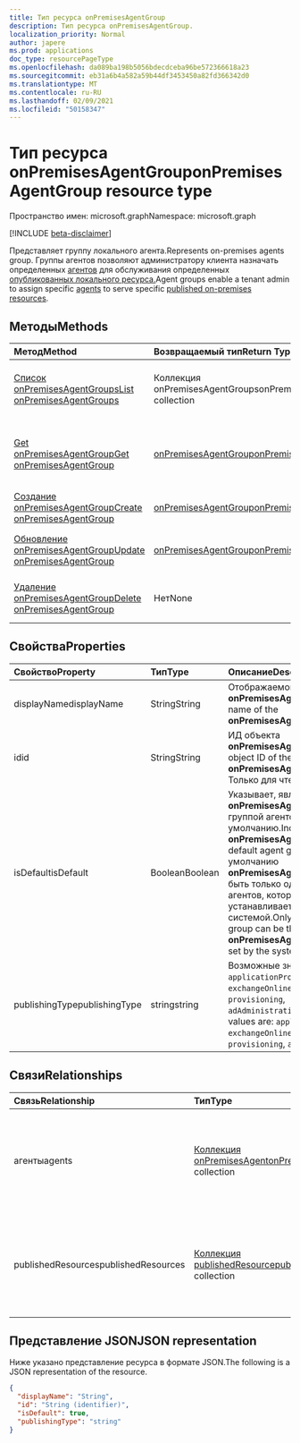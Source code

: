 ```yaml
---
title: Тип ресурса onPremisesAgentGroup
description: Тип ресурса onPremisesAgentGroup.
localization_priority: Normal
author: japere
ms.prod: applications
doc_type: resourcePageType
ms.openlocfilehash: da089ba198b5056bdecdceba96be572366618a23
ms.sourcegitcommit: eb31a6b4a582a59b44df3453450a82fd366342d0
ms.translationtype: MT
ms.contentlocale: ru-RU
ms.lasthandoff: 02/09/2021
ms.locfileid: "50158347"
---
```

# <a name="onpremisesagentgroup-resource-type"></a><span data-ttu-id="1a5a4-103">Тип ресурса onPremisesAgentGroup</span><span class="sxs-lookup"><span data-stu-id="1a5a4-103">onPremisesAgentGroup resource type</span></span>

<span data-ttu-id="1a5a4-104">Пространство имен: microsoft.graph</span><span class="sxs-lookup"><span data-stu-id="1a5a4-104">Namespace: microsoft.graph</span></span>

[!INCLUDE [beta-disclaimer](../../includes/beta-disclaimer.md)]

<span data-ttu-id="1a5a4-105">Представляет группу локального агента.</span><span class="sxs-lookup"><span data-stu-id="1a5a4-105">Represents on-premises agents group.</span></span> <span data-ttu-id="1a5a4-106">Группы агентов позволяют администратору клиента назначать определенных [агентов](onpremisesagent.md) для обслуживания определенных [опубликованных локального ресурса.](publishedresource.md)</span><span class="sxs-lookup"><span data-stu-id="1a5a4-106">Agent groups enable a tenant admin to assign specific [agents](onpremisesagent.md) to serve specific [published on-premises resources](publishedresource.md).</span></span>

## <a name="methods"></a><span data-ttu-id="1a5a4-107">Методы</span><span class="sxs-lookup"><span data-stu-id="1a5a4-107">Methods</span></span>

| <span data-ttu-id="1a5a4-108">Метод</span><span class="sxs-lookup"><span data-stu-id="1a5a4-108">Method</span></span>       | <span data-ttu-id="1a5a4-109">Возвращаемый тип</span><span class="sxs-lookup"><span data-stu-id="1a5a4-109">Return Type</span></span> | <span data-ttu-id="1a5a4-110">Описание</span><span class="sxs-lookup"><span data-stu-id="1a5a4-110">Description</span></span> |
|:-------------|:------------|:------------|
| [<span data-ttu-id="1a5a4-111">Список onPremisesAgentGroups</span><span class="sxs-lookup"><span data-stu-id="1a5a4-111">List onPremisesAgentGroups</span></span>](../api/onpremisesagentgroup-list.md) | <span data-ttu-id="1a5a4-112">Коллекция onPremisesAgentGroups</span><span class="sxs-lookup"><span data-stu-id="1a5a4-112">onPremisesAgentGroups collection</span></span> | <span data-ttu-id="1a5a4-113">Получите **коллекцию объектов onPremisesAgentGroup.**</span><span class="sxs-lookup"><span data-stu-id="1a5a4-113">Get an **onPremisesAgentGroup** objects collection.</span></span> |
| [<span data-ttu-id="1a5a4-114">Get onPremisesAgentGroup</span><span class="sxs-lookup"><span data-stu-id="1a5a4-114">Get onPremisesAgentGroup</span></span>](../api/onpremisesagentgroup-get.md) | [<span data-ttu-id="1a5a4-115">onPremisesAgentGroup</span><span class="sxs-lookup"><span data-stu-id="1a5a4-115">onPremisesAgentGroup</span></span>](onpremisesagentgroup.md) | <span data-ttu-id="1a5a4-116">Чтение свойств и связей объекта **onPremisesAgentGroup.**</span><span class="sxs-lookup"><span data-stu-id="1a5a4-116">Read the properties and relationships of an **onPremisesAgentGroup** object.</span></span> |
| [<span data-ttu-id="1a5a4-117">Создание onPremisesAgentGroup</span><span class="sxs-lookup"><span data-stu-id="1a5a4-117">Create onPremisesAgentGroup</span></span>](../api/onpremisesagentgroup-post.md)  | [<span data-ttu-id="1a5a4-118">onPremisesAgentGroup</span><span class="sxs-lookup"><span data-stu-id="1a5a4-118">onPremisesAgentGroup</span></span>](onpremisesagentgroup.md) | <span data-ttu-id="1a5a4-119">Создайте **новую группу onPremisesAgentGroup.**</span><span class="sxs-lookup"><span data-stu-id="1a5a4-119">Create a new **onPremisesAgentGroup**.</span></span> |
| [<span data-ttu-id="1a5a4-120">Обновление onPremisesAgentGroup</span><span class="sxs-lookup"><span data-stu-id="1a5a4-120">Update onPremisesAgentGroup</span></span>](../api/onpremisesagentgroup-update.md) | [<span data-ttu-id="1a5a4-121">onPremisesAgentGroup</span><span class="sxs-lookup"><span data-stu-id="1a5a4-121">onPremisesAgentGroup</span></span>](onpremisesagentgroup.md) | <span data-ttu-id="1a5a4-122">Обновление объекта **onPremisesAgentGroup.**</span><span class="sxs-lookup"><span data-stu-id="1a5a4-122">Update an **onPremisesAgentGroup** object.</span></span> |
| [<span data-ttu-id="1a5a4-123">Удаление onPremisesAgentGroup</span><span class="sxs-lookup"><span data-stu-id="1a5a4-123">Delete  onPremisesAgentGroup</span></span>](../api/onpremisesagentgroup-delete.md) | <span data-ttu-id="1a5a4-124">Нет</span><span class="sxs-lookup"><span data-stu-id="1a5a4-124">None</span></span> | <span data-ttu-id="1a5a4-125">Удаление объекта **onPremisesAgentGroup.**</span><span class="sxs-lookup"><span data-stu-id="1a5a4-125">Delete an **onPremisesAgentGroup** object.</span></span> |

## <a name="properties"></a><span data-ttu-id="1a5a4-126">Свойства</span><span class="sxs-lookup"><span data-stu-id="1a5a4-126">Properties</span></span>

| <span data-ttu-id="1a5a4-127">Свойство</span><span class="sxs-lookup"><span data-stu-id="1a5a4-127">Property</span></span>     | <span data-ttu-id="1a5a4-128">Тип</span><span class="sxs-lookup"><span data-stu-id="1a5a4-128">Type</span></span>        | <span data-ttu-id="1a5a4-129">Описание</span><span class="sxs-lookup"><span data-stu-id="1a5a4-129">Description</span></span> |
|:-------------|:------------|:------------|
|<span data-ttu-id="1a5a4-130">displayName</span><span class="sxs-lookup"><span data-stu-id="1a5a4-130">displayName</span></span>|<span data-ttu-id="1a5a4-131">String</span><span class="sxs-lookup"><span data-stu-id="1a5a4-131">String</span></span>|<span data-ttu-id="1a5a4-132">Отображаемого имени **onPremisesAgentGroup.**</span><span class="sxs-lookup"><span data-stu-id="1a5a4-132">Display name of the **onPremisesAgentGroup**.</span></span>|
|<span data-ttu-id="1a5a4-133">id</span><span class="sxs-lookup"><span data-stu-id="1a5a4-133">id</span></span>|<span data-ttu-id="1a5a4-134">String</span><span class="sxs-lookup"><span data-stu-id="1a5a4-134">String</span></span>| <span data-ttu-id="1a5a4-135">ИД объекта **onPremisesAgentGroup.**</span><span class="sxs-lookup"><span data-stu-id="1a5a4-135">The object ID of the **onPremisesAgentGroup**.</span></span> <span data-ttu-id="1a5a4-136">Только для чтения.</span><span class="sxs-lookup"><span data-stu-id="1a5a4-136">Read-only.</span></span>|
|<span data-ttu-id="1a5a4-137">isDefault</span><span class="sxs-lookup"><span data-stu-id="1a5a4-137">isDefault</span></span>|<span data-ttu-id="1a5a4-138">Boolean</span><span class="sxs-lookup"><span data-stu-id="1a5a4-138">Boolean</span></span>|<span data-ttu-id="1a5a4-139">Указывает, является ли **onPremisesAgentGroup** группой агентов по умолчанию.</span><span class="sxs-lookup"><span data-stu-id="1a5a4-139">Indicates if the **onPremisesAgentGroup** is the default agent group.</span></span> <span data-ttu-id="1a5a4-140">По умолчанию **onPremisesAgentGroup** может быть только одна группа агентов, которая устанавливается системой.</span><span class="sxs-lookup"><span data-stu-id="1a5a4-140">Only a single agent group can be the default **onPremisesAgentGroup** and is set by the system.</span></span>|
|<span data-ttu-id="1a5a4-141">publishingType</span><span class="sxs-lookup"><span data-stu-id="1a5a4-141">publishingType</span></span>|<span data-ttu-id="1a5a4-142">string</span><span class="sxs-lookup"><span data-stu-id="1a5a4-142">string</span></span>| <span data-ttu-id="1a5a4-143">Возможные значения: `applicationProxy`, `exchangeOnline`, `authentication`, `provisioning`, `adAdministration`.</span><span class="sxs-lookup"><span data-stu-id="1a5a4-143">Possible values are: `applicationProxy`, `exchangeOnline`, `authentication`, `provisioning`, `adAdministration`.</span></span>|

## <a name="relationships"></a><span data-ttu-id="1a5a4-144">Связи</span><span class="sxs-lookup"><span data-stu-id="1a5a4-144">Relationships</span></span>

| <span data-ttu-id="1a5a4-145">Связь</span><span class="sxs-lookup"><span data-stu-id="1a5a4-145">Relationship</span></span> | <span data-ttu-id="1a5a4-146">Тип</span><span class="sxs-lookup"><span data-stu-id="1a5a4-146">Type</span></span>        | <span data-ttu-id="1a5a4-147">Описание</span><span class="sxs-lookup"><span data-stu-id="1a5a4-147">Description</span></span> |
|:-------------|:------------|:------------|
|<span data-ttu-id="1a5a4-148">агенты</span><span class="sxs-lookup"><span data-stu-id="1a5a4-148">agents</span></span>|<span data-ttu-id="1a5a4-149">[Коллекция onPremisesAgent](onpremisesagent.md)</span><span class="sxs-lookup"><span data-stu-id="1a5a4-149">[onPremisesAgent](onpremisesagent.md) collection</span></span>| <span data-ttu-id="1a5a4-150">Список **onPremisesAgent,** которые назначены **onPremisesAgentGroup.**</span><span class="sxs-lookup"><span data-stu-id="1a5a4-150">List of **onPremisesAgent** that are assigned to an **onPremisesAgentGroup**.</span></span> <span data-ttu-id="1a5a4-151">Только для чтения.</span><span class="sxs-lookup"><span data-stu-id="1a5a4-151">Read-only.</span></span> <span data-ttu-id="1a5a4-152">Допускается значение null.</span><span class="sxs-lookup"><span data-stu-id="1a5a4-152">Nullable.</span></span>|
|<span data-ttu-id="1a5a4-153">publishedResources</span><span class="sxs-lookup"><span data-stu-id="1a5a4-153">publishedResources</span></span>|<span data-ttu-id="1a5a4-154">[Коллекция publishedResource](publishedresource.md)</span><span class="sxs-lookup"><span data-stu-id="1a5a4-154">[publishedResource](publishedresource.md) collection</span></span>| <span data-ttu-id="1a5a4-155">Список **publishedResource,** которые назначены **onPremisesAgentGroup.**</span><span class="sxs-lookup"><span data-stu-id="1a5a4-155">List of **publishedResource** that are assigned to an **onPremisesAgentGroup**.</span></span> <span data-ttu-id="1a5a4-156">Только для чтения.</span><span class="sxs-lookup"><span data-stu-id="1a5a4-156">Read-only.</span></span> <span data-ttu-id="1a5a4-157">Допускается значение null.</span><span class="sxs-lookup"><span data-stu-id="1a5a4-157">Nullable.</span></span>|

## <a name="json-representation"></a><span data-ttu-id="1a5a4-158">Представление JSON</span><span class="sxs-lookup"><span data-stu-id="1a5a4-158">JSON representation</span></span>

<span data-ttu-id="1a5a4-159">Ниже указано представление ресурса в формате JSON.</span><span class="sxs-lookup"><span data-stu-id="1a5a4-159">The following is a JSON representation of the resource.</span></span>

<!-- {
  "blockType": "resource",
  "optionalProperties": [

  ],
  "@odata.type": "microsoft.graph.onPremisesAgentGroup",
  "keyProperty": "id"
}-->

```json
{
  "displayName": "String",
  "id": "String (identifier)",
  "isDefault": true,
  "publishingType": "string"
}
```

<!-- uuid: 16cd6b66-4b1a-43a1-adaf-3a886856ed98
2019-02-04 14:57:30 UTC -->
<!-- {
  "type": "#page.annotation",
  "description": "onPremisesAgentGroup resource",
  "keywords": "",
  "section": "documentation",
  "tocPath": ""
}-->



